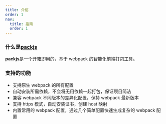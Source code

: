 ```yaml
---
title: 介绍
order: 1
nav:
  title: 指南
  order: 1
---
```


### 什么是[packjs](https://www.npmjs.com/package/packjs)

**packjs**是一个开箱即用的，基于 webpack 的智能化前端打包工具。

### 支持的功能

- 支持原生 webpack 的所有配置
- 自动安装所需依赖，不会将无用依赖一起打包，保证项目简洁
- 兼容 webpack 不同版本的差异化配置，保持 webpack 最新版本
- 支持 https 模式，自动安装证书，创建 host 映射
- 内置常用的 webpack 配置，通过几个简单配置快速生成复杂的 webpack 配置
